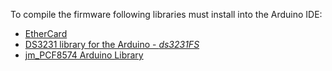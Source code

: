 To compile the firmware following libraries must install into the Arduino IDE:

- [EtherCard](https://github.com/njh/EtherCard)
- [DS3231 library for the Arduino - *ds3231FS*](https://github.com/rodan/ds3231)
- [jm_PCF8574 Arduino Library](https://github.com/jmparatte/jm_PCF8574)
